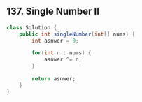 ## 137. Single Number II

```java
class Solution {
    public int singleNumber(int[] nums) {
        int asnwer = 0;

        for(int n : nums) {
            asnwer ^= n;
        }

        return asnwer;
    }
}
```
